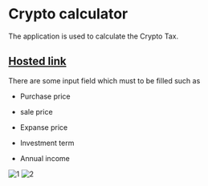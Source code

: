 
# Crypto calculator

The application is used to calculate the Crypto Tax.


## [Hosted link](fascinating-longma-1c36c9.netlify.app/)

There are some input field which must to be filled such as 

- Purchase price

- sale price

- Expanse price

- Investment term

- Annual income

![1](https://github.com/Dibyas98/company-1-task-2/assets/125633895/2406b743-cfb1-4ced-ba92-77e16dbd7156)
![2](https://github.com/Dibyas98/company-1-task-2/assets/125633895/749d4d6e-bea8-47ff-a9d7-138eb57af936)

